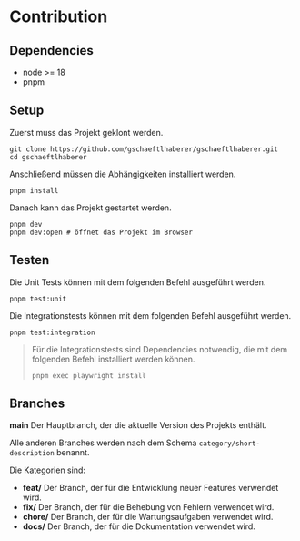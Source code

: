 # Contribution

## Dependencies

- node >= 18
- pnpm

## Setup

Zuerst muss das Projekt geklont werden.

```shell
git clone https://github.com/gschaeftlhaberer/gschaeftlhaberer.git
cd gschaeftlhaberer
```

Anschließend müssen die Abhängigkeiten installiert werden.

```shell
pnpm install
```

Danach kann das Projekt gestartet werden.

```shell
pnpm dev
pnpm dev:open # öffnet das Projekt im Browser
```
## Testen

Die Unit Tests können mit dem folgenden Befehl ausgeführt werden.
```shell
pnpm test:unit
```

Die Integrationstests können mit dem folgenden Befehl ausgeführt werden.
```shell
pnpm test:integration
```

> Für die Integrationstests sind Dependencies notwendig, die mit dem folgenden Befehl installiert werden können. 
> ```shell
> pnpm exec playwright install
> ```

## Branches

**main** Der Hauptbranch, der die aktuelle Version des Projekts enthält.  

Alle anderen Branches werden nach dem Schema `category/short-description` benannt.

Die Kategorien sind:

- **feat/** Der Branch, der für die Entwicklung neuer Features verwendet wird.
- **fix/** Der Branch, der für die Behebung von Fehlern verwendet wird.
- **chore/** Der Branch, der für die Wartungsaufgaben verwendet wird.
- **docs/** Der Branch, der für die Dokumentation verwendet wird.